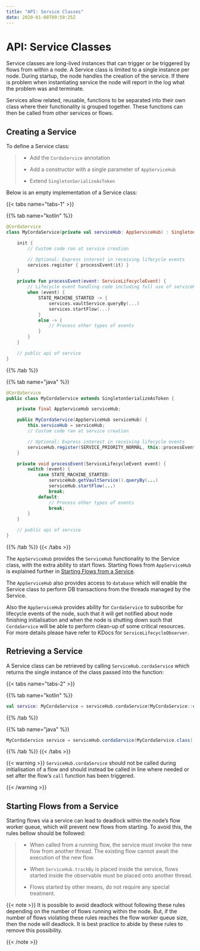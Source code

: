 ```yaml
---
title: "API: Service Classes"
date: 2020-01-08T09:59:25Z
---
```




# API: Service Classes
Service classes are long-lived instances that can trigger or be triggered by flows from within a node. A Service class is limited to a
            single instance per node. During startup, the node handles the creation of the service. If there is problem when instantiating service
            the node will report in the log what the problem was and terminate.

Services allow related, reusable, functions to be separated into their own class where their functionality is
            grouped together. These functions can then be called from other services or flows.


## Creating a Service
To define a Service class:

> 
> 
> * Add the `CordaService` annotation
> 
> 
> * Add a constructor with a single parameter of `AppServiceHub`
> 
> 
> * Extend `SingletonSerializeAsToken`
> 
> 
Below is an empty implementation of a Service class:


{{< tabs name="tabs-1" >}}


{{% tab name="kotlin" %}}
```kotlin
@CordaService
class MyCordaService(private val serviceHub: AppServiceHub) : SingletonSerializeAsToken() {

    init {
        // Custom code ran at service creation

        // Optional: Express interest in receiving lifecycle events
        services.register { processEvent(it) }
    }

    private fun processEvent(event: ServiceLifecycleEvent) {
        // Lifecycle event handling code including full use of serviceHub
        when (event) {
            STATE_MACHINE_STARTED -> {
                services.vaultService.queryBy(...)
                services.startFlow(...)
            }
            else -> {
                // Process other types of events
            }
        }
    }

    // public api of service
}
```
{{% /tab %}}

{{% tab name="java" %}}
```java
@CordaService
public class MyCordaService extends SingletonSerializeAsToken {

    private final AppServiceHub serviceHub;

    public MyCordaService(AppServiceHub serviceHub) {
        this.serviceHub = serviceHub;
        // Custom code ran at service creation

        // Optional: Express interest in receiving lifecycle events
        serviceHub.register(SERVICE_PRIORITY_NORMAL, this::processEvent);
    }

    private void processEvent(ServiceLifecycleEvent event) {
        switch (event) {
            case STATE_MACHINE_STARTED:
                serviceHub.getVaultService().queryBy(...)
                serviceHub.startFlow(...)
                break;
            default:
                // Process other types of events
                break;
        }
    }

    // public api of service
}
```
{{% /tab %}}
{{< /tabs >}}

The `AppServiceHub` provides the `ServiceHub` functionality to the Service class, with the extra ability to start flows. Starting flows
                from `AppServiceHub` is explained further in [Starting Flows from a Service](#starting-flows-from-a-service).

The `AppServiceHub` also provides access to `database` which will enable the Service class to perform DB transactions from the threads
                managed by the Service.

Also the `AppServiceHub` provides ability for `CordaService` to subscribe for lifecycle events of the node, such that it will get notified
                about node finishing initialisation and when the node is shutting down such that `CordaService` will be able to perform clean-up of some
                critical resources. For more details please have refer to KDocs for `ServiceLifecycleObserver`.


## Retrieving a Service
A Service class can be retrieved by calling `ServiceHub.cordaService` which returns the single instance of the class passed into the function:


{{< tabs name="tabs-2" >}}


{{% tab name="kotlin" %}}
```kotlin
val service: MyCordaService = serviceHub.cordaService(MyCordaService::class.java)
```
{{% /tab %}}

{{% tab name="java" %}}
```java
MyCordaService service = serviceHub.cordaService(MyCordaService.class);
```
{{% /tab %}}
{{< /tabs >}}


{{< warning >}}
`ServiceHub.cordaService` should not be called during initialisation of a flow and should instead be called in line where
                    needed or set after the flow’s `call` function has been triggered.


{{< /warning >}}

## Starting Flows from a Service
Starting flows via a service can lead to deadlock within the node’s flow worker queue, which will prevent new flows from
                starting. To avoid this, the rules bellow should be followed:

> 
> 
> * When called from a running flow, the service must invoke the new flow from another thread. The existing flow cannot await the
>                             execution of the new flow.
> 
> 
> * When `ServiceHub.trackBy` is placed inside the service, flows started inside the observable must be placed onto another thread.
> 
> 
> * Flows started by other means, do not require any special treatment.
> 
> 

{{< note >}}
It is possible to avoid deadlock without following these rules depending on the number of flows running within the node. But, if the
                    number of flows violating these rules reaches the flow worker queue size, then the node will deadlock. It is best practice to
                    abide by these rules to remove this possibility.


{{< /note >}}

